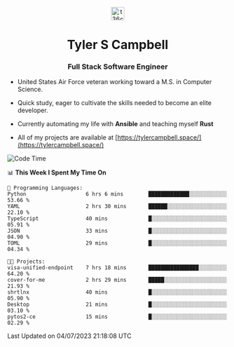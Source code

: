 <p align="center">
<a href="https://www.linkedin.com/in/t36campbell" target="blank"><img align="center" src="https://ik.imagekit.io/t36campbell/Portfolio/linkedin.png.original_m8bbGgPh6.png" alt="t36campbell" height="30" width="30" /></a>
</p>
<h1 align="center">Tyler S Campbell</h1>
<h3 align="center">Full Stack Software Engineer</h3>

* United States Air Force veteran working toward a M.S. in Computer Science.

* Quick study, eager to cultivate the skills needed to become an elite developer.

* Currently automating my life with **Ansible** and teaching myself **Rust**

* All of my projects are available at [https://tylercampbell.space/](https://tylercampbell.space/)

<!--START_SECTION:waka-->
![Code Time](http://img.shields.io/badge/Code%20Time-2%2C602%20hrs%2018%20mins-blue)

📊 **This Week I Spent My Time On** 

```text
💬 Programming Languages: 
Python                   6 hrs 6 mins        █████████████░░░░░░░░░░░░   53.66 % 
YAML                     2 hrs 30 mins       ██████░░░░░░░░░░░░░░░░░░░   22.10 % 
TypeScript               40 mins             █░░░░░░░░░░░░░░░░░░░░░░░░   05.91 % 
JSON                     33 mins             █░░░░░░░░░░░░░░░░░░░░░░░░   04.90 % 
TOML                     29 mins             █░░░░░░░░░░░░░░░░░░░░░░░░   04.34 % 

🐱‍💻 Projects: 
visa-unified-endpoint    7 hrs 18 mins       ████████████████░░░░░░░░░   64.20 % 
cover-for-me             2 hrs 29 mins       █████░░░░░░░░░░░░░░░░░░░░   21.93 % 
shrtlnx                  40 mins             █░░░░░░░░░░░░░░░░░░░░░░░░   05.90 % 
Desktop                  21 mins             █░░░░░░░░░░░░░░░░░░░░░░░░   03.10 % 
pytos2-ce                15 mins             █░░░░░░░░░░░░░░░░░░░░░░░░   02.29 % 
```


 Last Updated on 04/07/2023 21:18:08 UTC
<!--END_SECTION:waka-->

